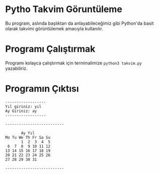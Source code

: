 # Pytho Takvim Göruntüleme

Bu program, aslında başlıktan da anlayabileceğimiz gibi Python'da basit olarak takvimi görüntülemek amacıyla kullanılır. 

# Programı Çalıştırmak

Programı kolayca çalıştırmak için terminalimize `python3 takvim.py` yazabiliriz.

# Programın Çıktısı

```
------------------
Yıl giriniz: yıl
Ay Giriniz: ay
------------------ 

--------------------------

       Ay Yıl
Mo Tu We Th Fr Sa Su
       1  2  3  4  5
 6  7  8  9 10 11 12
13 14 15 16 17 18 19
20 21 22 23 24 25 26
27 28 29 30 31

--------------------------
```
